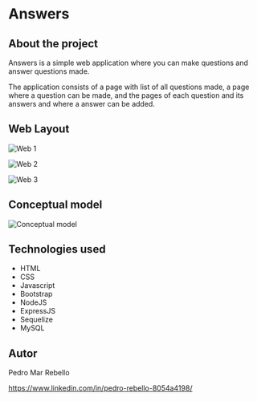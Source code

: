 # Answers

## About the project

Answers is a simple web application where you can make questions and answer questions made.

The application consists of a page with list of all questions made, a page where a question can be made, and the pages of each question and its answers and where a answer can be added.

## Web Layout

![Web 1](https://github.com/pedrorebello/answer/blob/main/assets/scr-home.png)

![Web 2](https://github.com/pedrorebello/answer/blob/main/assets/scr-ask.png)

![Web 3](https://github.com/pedrorebello/answer/blob/main/assets/scr-question.png)

## Conceptual model

![Conceptual model](https://github.com/pedrorebello/answer/blob/main/assets/model.png)

## Technologies used
- HTML
- CSS
- Javascript
- Bootstrap
- NodeJS
- ExpressJS
- Sequelize
- MySQL

## Autor

Pedro Mar Rebello

https://www.linkedin.com/in/pedro-rebello-8054a4198/